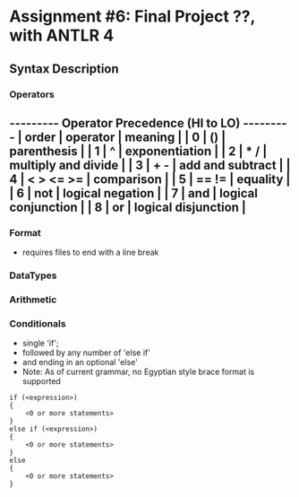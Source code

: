 # Assignment #6: Final Project ??, with ANTLR 4

## Syntax Description

### Operators
--------- Operator Precedence (HI to LO) ---------
| order |  operator  |          meaning          |
|   0   |    ()      |         parenthesis       |
|   1   |     ^      |        exponentiation     |
|   2   |    * /     |     multiply and divide   |
|   3   |    + -     |      add and subtract     |
|   4   | < > <= >=  |         comparison        |
|   5   |   == !=    |          equality         |
|   6   |    not     |      logical negation     |
|   7   |    and     |     logical conjunction   |
|   8   |    or      |     logical disjunction   |
--------------------------------------------------

### Format
- requires files to end with a line break

### DataTypes

### Arithmetic

### Conditionals
- single 'if';
- followed by any number of 'else if'
- and ending in an optional 'else'
- Note: As of current grammar, no Egyptian style brace format is supported
```
if (<expression>)
{
    <0 or more statements>
}
else if (<expression>)
{
    <0 or more statements>
}
else
{
    <0 or more statements>
}
```
